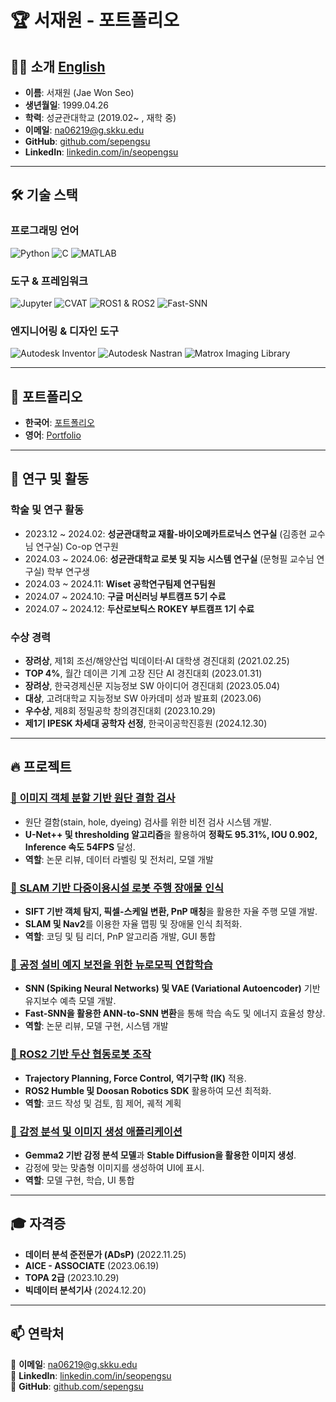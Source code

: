 # 🏆 서재원 - 포트폴리오

## 👨‍💻 소개 [**English**](https://github.com/sepengsu/sepengsu/blob/main/README_eng.md)

- **이름**: 서재원 (Jae Won Seo)
- **생년월일**: 1999.04.26
- **학력**: 성균관대학교 (2019.02~ , 재학 중)
- **이메일**: na06219@g.skku.edu
- **GitHub**: [github.com/sepengsu](https://github.com/sepengsu)
- **LinkedIn**: [linkedin.com/in/seopengsu](https://www.linkedin.com/in/seopengsu/)

---

## 🛠️ 기술 스택

### **프로그래밍 언어**
![Python](https://img.shields.io/badge/Python-3776AB?style=for-the-badge&logo=python&logoColor=white)
![C](https://img.shields.io/badge/-C-A8B9CC?style=for-the-badge&logo=c&logoColor=white)
![MATLAB](https://img.shields.io/badge/-MATLAB-0076A8?style=for-the-badge&logo=matlab&logoColor=white)

### **도구 & 프레임워크**
![Jupyter](https://img.shields.io/badge/Jupyter-F37626.svg?&style=for-the-badge&logo=Jupyter&logoColor=white)
![CVAT](https://img.shields.io/badge/-CVAT-5C3EE8?style=for-the-badge&logo=OpenCV&logoColor=white)
![ROS1 & ROS2](https://img.shields.io/badge/ROS1/ROS2-22314E?style=for-the-badge&logo=ros&logoColor=white)
![Fast-SNN](https://img.shields.io/badge/Fast--SNN-FF5733?style=for-the-badge&logo=NeuralNetwork&logoColor=white)

### **엔지니어링 & 디자인 도구**
![Autodesk Inventor](https://img.shields.io/badge/Inventor-0696D7?style=for-the-badge&logo=autodesk&logoColor=white)
![Autodesk Nastran](https://img.shields.io/badge/Nastran-FF3E00?style=for-the-badge&logo=autodesk&logoColor=white)
![Matrox Imaging Library](https://img.shields.io/badge/Matrox-0047AB?style=for-the-badge&logo=vision&logoColor=white)

---

## 📁 포트폴리오
- **한국어**: [포트폴리오](https://github.com/sepengsu/sepengsu/blob/main/%ED%8F%AC%ED%8A%B8%ED%8F%B4%EB%A6%AC%EC%98%A4.pdf)
- **영어**: [Portfolio](https://github.com/sepengsu/sepengsu/blob/main/PORTFOLIO.pdf)

---

## 🏅 연구 및 활동

### **학술 및 연구 활동**
- 2023.12 ~ 2024.02: **성균관대학교 재활-바이오메카트로닉스 연구실** (김종현 교수님 연구실) Co-op 연구원
- 2024.03 ~ 2024.06: **성균관대학교 로봇 및 지능 시스템 연구실** (문형필 교수님 연구실) 학부 연구생
- 2024.03 ~ 2024.11: **Wiset 공학연구팀제 연구팀원**
- 2024.07 ~ 2024.10: **구글 머신러닝 부트캠프 5기 수료**
- 2024.07 ~ 2024.12: **두산로보틱스 ROKEY 부트캠프 1기 수료**

### **수상 경력**
- **장려상**, 제1회 조선/해양산업 빅데이터·AI 대학생 경진대회 (2021.02.25)
- **TOP 4%**, 월간 데이콘 기계 고장 진단 AI 경진대회 (2023.01.31)
- **장려상**, 한국경제신문 지능정보 SW 아이디어 경진대회 (2023.05.04)
- **대상**, 고려대학교 지능정보 SW 아카데미 성과 발표회 (2023.06)
- **우수상**, 제8회 정밀공학 창의경진대회 (2023.10.29)
- **제1기 IPESK 차세대 공학자 선정**, 한국이공학진흥원 (2024.12.30)

---

## 🔥 프로젝트

### [🔹 이미지 객체 분할 기반 원단 결함 검사](https://github.com/sepengsu/fabric_inspection)
- 원단 결함(stain, hole, dyeing) 검사를 위한 비전 검사 시스템 개발.
- **U-Net++ 및 thresholding 알고리즘**을 활용하여 **정확도 95.31%, IOU 0.902, Inference 속도 54FPS** 달성.
- **역할**: 논문 리뷰, 데이터 라벨링 및 전처리, 모델 개발

### [🔹 SLAM 기반 다중이용시설 로봇 주행 장애물 인식](https://github.com/sepengsu/rokey_week6_ws)
- **SIFT 기반 객체 탐지, 픽셀-스케일 변환, PnP 매칭**을 활용한 자율 주행 모델 개발.
- **SLAM 및 Nav2**를 이용한 자율 맵핑 및 장애물 인식 최적화.
- **역할**: 코딩 및 팀 리더, PnP 알고리즘 개발, GUI 통합

### [🔹 공정 설비 예지 보전을 위한 뉴로모픽 연합학습](https://github.com/sepengsu/ANN-to_SNN)
- **SNN (Spiking Neural Networks) 및 VAE (Variational Autoencoder)** 기반 유지보수 예측 모델 개발.
- **Fast-SNN을 활용한 ANN-to-SNN 변환**을 통해 학습 속도 및 에너지 효율성 향상.
- **역할**: 논문 리뷰, 모델 구현, 시스템 개발

### [🔹 ROS2 기반 두산 협동로봇 조작](https://github.com/sepengsu/rokey_week3_ws)
- **Trajectory Planning, Force Control, 역기구학 (IK)** 적용.
- **ROS2 Humble 및 Doosan Robotics SDK** 활용하여 모션 최적화.
- **역할**: 코드 작성 및 검토, 힘 제어, 궤적 계획

### [🔹 감정 분석 및 이미지 생성 애플리케이션](https://github.com/sepengsu/googleMLB5/tree/main/project1)
- **Gemma2 기반 감정 분석 모델**과 **Stable Diffusion을 활용한 이미지 생성**.
- 감정에 맞는 맞춤형 이미지를 생성하여 UI에 표시.
- **역할**: 모델 구현, 학습, UI 통합

---

## 🎓 자격증
- **데이터 분석 준전문가 (ADsP)** (2022.11.25)
- **AICE - ASSOCIATE** (2023.06.19)
- **TOPA 2급** (2023.10.29)
- **빅데이터 분석기사** (2024.12.20)

---

## 📫 연락처
📧 **이메일**: na06219@g.skku.edu  
🔗 **LinkedIn**: [linkedin.com/in/seopengsu](https://www.linkedin.com/in/seopengsu/)  
🐙 **GitHub**: [github.com/sepengsu](https://github.com/sepengsu/)  
